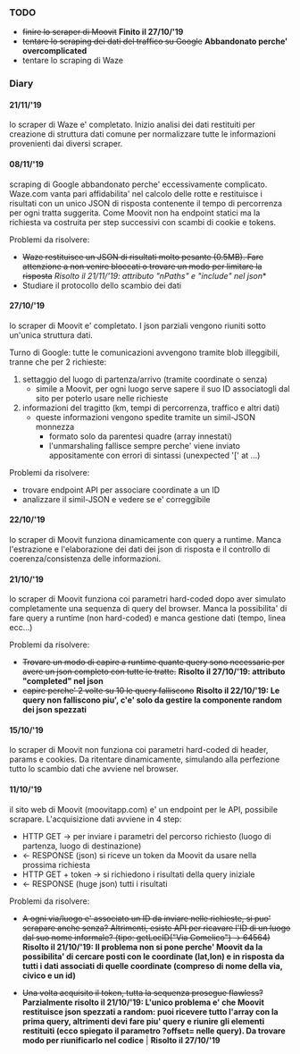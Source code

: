### TODO
- ~~finire lo scraper di Moovit~~ **Finito il 27/10/'19**
- ~~tentare lo scraping dei dati del traffico su Google~~ **Abbandonato perche' overcomplicated**
- tentare lo scraping di Waze

### Diary

#### 21/11/'19

lo scraper di Waze e' completato. Inizio analisi dei dati restituiti per creazione di struttura dati comune per normalizzare tutte le informazioni provenienti dai diversi scraper.

#### 08/11/'19

scraping di Google abbandonato perche' eccessivamente complicato. Waze.com vanta pari affidabilita' nel calcolo delle rotte e restituisce i risultati con un unico JSON di risposta contenente il tempo di percorrenza per ogni tratta suggerita. Come Moovit non ha endpoint statici ma la richiesta va costruita per step successivi con scambi di cookie e tokens.

Problemi da risolvere:
- ~~Waze restituisce un JSON di risultati molto pesante (0.5MB). Fare attenzione a non venire bloccati o trovare un modo per limitare la risposta~~ **Risolto il 21/11/'19: attributo "nPaths" e "include*" nel json**
- Studiare il protocollo dello scambio dei dati

#### 27/10/'19

lo scraper di Moovit e' completato. I json parziali vengono riuniti sotto un'unica struttura dati.

Turno di Google: tutte le comunicazioni avvengono tramite blob illeggibili, tranne che per 2 richieste:
1. settaggio del luogo di partenza/arrivo (tramite coordinate o senza)
	- simile a Moovit, per ogni luogo serve sapere il suo ID associatogli dal sito per poterlo usare nelle richieste
2. informazioni del tragitto (km, tempi di percorrenza, traffico e altri dati)
	- queste informazioni vengono spedite tramite un simil-JSON monnezza
		- formato solo da parentesi quadre (array innestati)
		- l'unmarshaling fallisce sempre perche' viene inviato appositamente con errori di sintassi (unexpected '[' at ...)

Problemi da risolvere:
- trovare endpoint API per associare coordinate a un ID
- analizzare il simil-JSON e vedere se e' correggibile

#### 22/10/'19

lo scraper di Moovit funziona dinamicamente con query a runtime. Manca l'estrazione e l'elaborazione dei dati dei json di risposta e il controllo di coerenza/consistenza delle informazioni.

#### 21/10/'19

lo scraper di Moovit funziona coi parametri hard-coded dopo aver simulato completamente una sequenza di query del browser. Manca la possibilita' di fare query a runtime (non hard-coded) e manca gestione dati (tempo, linea ecc...)

Problemi da risolvere:
- ~~Trovare un modo di capire a runtime quante query sono necessarie per avere un json completo con tutte le tratte.~~ **Risolto il 27/10/'19: attributo "completed" nel json**
- ~~capire perche' 2 volte su 10 le query falliscono~~ **Risolto il 22/10/'19: Le query non falliscono piu', c'e' solo da gestire la componente random dei json spezzati**

#### 15/10/'19

lo scraper di Moovit non funziona coi parametri hard-coded di header, params e cookies. Da ritentare dinamicamente, simulando alla perfezione tutto lo scambio dati che avviene nel browser.

#### 11/10/'19

il sito web di Moovit (moovitapp.com) e' un endpoint per le API, possibile scrapare. L'acquisizione dati avviene in 4 step:
- HTTP GET -> per inviare i parametri del percorso richiesto (luogo di partenza, luogo di destinazione)
- <- RESPONSE (json) si riceve un token da Moovit da usare nella prossima richiesta
- HTTP GET + token -> si richiedono i risultati della query iniziale
- <- RESPONSE (huge json) tutti i risultati

Problemi da risolvere:
- ~~A ogni via/luogo e' associato un ID da inviare nelle richieste, si puo' scrapare anche senza? Altrimenti, esiste API per ricavare l'ID di un luogo dal suo nome informale? (tipo: getLocID("Via Comelico") -> 64564)~~ **Risolto il 21/10/'19: Il problema non si pone perche' Moovit da la possibilita' di cercare posti con le coordinate (lat,lon) e in risposta da tutti i dati associati di quelle coordinate (compreso di nome della via, civico e un id)**

- ~~Una volta acquisito il token, tutta la sequenza prosegue flawless?~~ **Parzialmente risolto il 21/10/'19: L'unico problema e' che Moovit restituisce json spezzati a random: puoi ricevere tutto l'array con la prima query, altrimenti devi fare piu' query e riunire gli elementi restituiti (ecco spiegato il parametro ?offset= nelle query). Da trovare modo per riunificarlo nel codice** | **Risolto il 27/10/'19**
